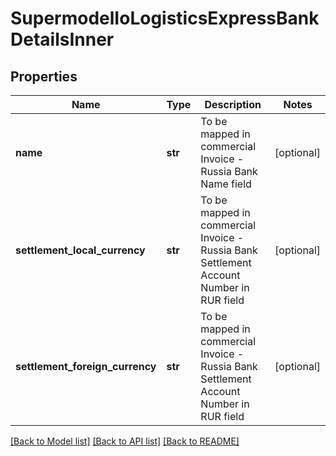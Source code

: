 # SupermodelIoLogisticsExpressBankDetailsInner

## Properties
Name | Type | Description | Notes
------------ | ------------- | ------------- | -------------
**name** | **str** | To be mapped in commercial Invoice - Russia Bank Name field | [optional] 
**settlement_local_currency** | **str** | To be mapped in commercial Invoice - Russia Bank Settlement Account Number in RUR field | [optional] 
**settlement_foreign_currency** | **str** | To be mapped in commercial Invoice - Russia Bank Settlement Account Number in RUR field | [optional] 

[[Back to Model list]](../README.md#documentation-for-models) [[Back to API list]](../README.md#documentation-for-api-endpoints) [[Back to README]](../README.md)

